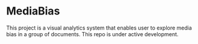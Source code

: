 # MediaBias
This project is a visual analytics system that enables user to explore media bias in a group of documents. This repo is under active development.
